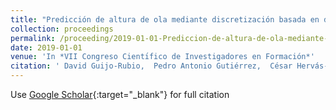 ```yaml
---
title: "Predicción de altura de ola mediante discretización basada en distribuciones utilizando clasificación ordinal"
collection: proceedings
permalink: /proceeding/2019-01-01-Prediccion-de-altura-de-ola-mediante-discretizacion-basada-en-distribuciones-utilizando-clasificacion-ordinal
date: 2019-01-01
venue: 'In *VII Congreso Cientı́fico de Investigadores en Formación*'
citation: ' David Guijo-Rubio,  Pedro Antonio Gutiérrez,  César Hervás-Martínez, &quot;Predicción de altura de ola mediante discretización basada en distribuciones utilizando clasificación ordinal.&quot; In *VII Congreso Cientı́fico de Investigadores en Formación*, Vol.III, 2019, Córdoba, Spain, pp.641--644.'
---
```

Use [Google Scholar](https://scholar.google.com/scholar?q=Prediccion+de+altura+de+ola+mediante+discretizacion+basada+en+distribuciones+utilizando+clasificacion+ordinal){:target="_blank"} for full citation